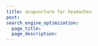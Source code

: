 ```yaml
---
title: acupuncture for headaches
post: 
search_engine_optimization:
  page_title:
  page_description:
---
```

